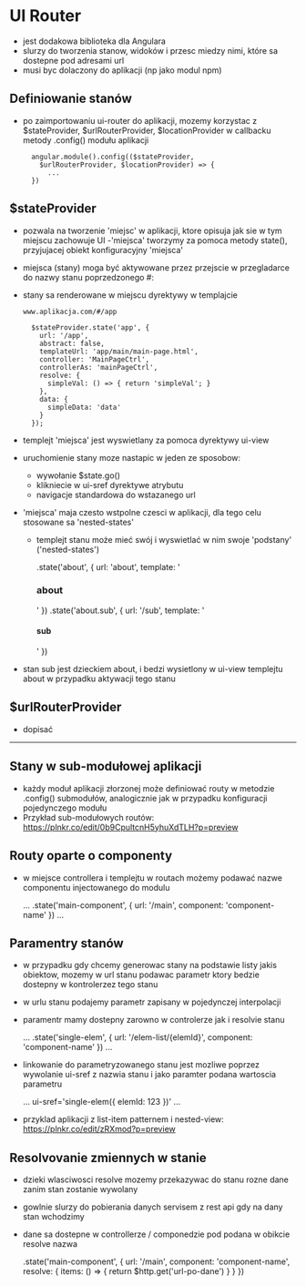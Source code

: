 UI Router
=========

- jest dodakowa biblioteka dla Angulara
- slurzy do tworzenia stanow, widoków i przesc miedzy nimi, które sa dostepne pod adresami url
- musi byc dolaczony do aplikacji (np jako modul npm)

Definiowanie stanów
-------------------

- po zaimportowaniu ui-router do aplikacji, mozemy korzystac z $stateProvider, $urlRouterProvider, $locationProvider w callbacku metody .config() modułu aplikacji


        angular.module().config(($stateProvider,
          $urlRouterProvider, $locationProvider) => {
            ...
        })

$stateProvider
--------------

- pozwala na tworzenie 'miejsc' w aplikacji, ktore opisuja jak sie w tym miejscu zachowuje UI
-'miejsca' tworzymy za pomoca metody state(), przyjujacej obiekt konfiguracyjny 'miejsca'
- miejsca (stany) moga być aktywowane przez przejscie w przegladarce do nazwy stanu poprzedzonego #:
- stany sa renderowane w miejscu dyrektywy w templajcie <ui-view></ui-view>


      www.aplikacja.com/#/app

        $stateProvider.state('app', {
          url: '/app',
          abstract: false,
          templateUrl: 'app/main/main-page.html',
          controller: 'MainPageCtrl',
          controllerAs: 'mainPageCtrl',
          resolve: {
            simpleVal: () => { return 'simpleVal'; }
          },
          data: {
            simpleData: 'data'
          }
        });

- templejt 'miejsca' jest wyswietlany za pomoca dyrektywy ui-view
- uruchomienie stany moze nastapic w jeden ze sposobow:
  - wywołanie $state.go()
  - klikniecie w ui-sref dyrektywe atrybutu
  - navigacje standardowa do wstazanego url

- 'miejsca' maja czesto wstpolne czesci w aplikacji, dla tego celu stosowane sa 'nested-states'
  - templejt stanu może mieć swój <ui-view></ui-view> i wyswietlać w nim swoje 'podstany' ('nested-states')


    .state('about', {
      url: 'about',
      template: '<h3>about</h3>
                    <ui-view></ui-view>'
    })
    .state('about.sub', {
      url: '/sub',
      template: '<h4>sub</h4>'
    })

- stan sub jest dzieckiem about, i bedzi wysietlony w ui-view templejtu about w przypadku aktywacji tego stanu

$urlRouterProvider
------------------

- dopisać


***

Stany w sub-modułowej aplikacji
-------------------------------

- każdy moduł aplikacji złorzonej może definiować routy w metodzie .config() submodułów, analogicznie jak w przypadku konfiguracji pojedynczego modułu
- Przykład sub-modułowych routów: https://plnkr.co/edit/0b9CpultcnH5yhuXdTLH?p=preview


Routy oparte o componenty
-------------------------

- w miejsce controllera i templejtu w routach możemy podawać nazwe componentu injectowanego do modulu


    ...
    .state('main-component', {
      url: '/main',
      component: 'component-name'
    })
    ...


Paramentry stanów
------------------

- w przypadku gdy chcemy generowac stany na podstawie listy jakis obiektow, mozemy w url stanu podawac parametr ktory bedzie dostepny w kontrolerzez tego stanu
- w urlu stanu podajemy parametr zapisany w pojedynczej interpolacji
- paramentr mamy dostepny zarowno w controlerze jak i resolvie stanu

    ...
    .state('single-elem', {
      url: '/elem-list/{elemId}',
      component: 'component-name'
    })
    ...

- linkowanie do parametryzowanego stanu jest mozliwe poprzez wywolanie ui-sref z nazwia stanu i jako paramter podana wartoscia parametru


    ... ui-sref='single-elem({ elemId: 123 })' ...

- przyklad aplikacji z list-item patternem i nested-view: https://plnkr.co/edit/zRXmod?p=preview

Resolvovanie zmiennych w stanie
-------------------------------

- dzieki wlasciwosci resolve mozemy przekazywac do stanu rozne dane zanim stan zostanie wywolany
- gowlnie slurzy do pobierania danych servisem z rest api gdy na dany stan wchodzimy
- dane sa dostepne w controllerze / componedzie pod podana w obikcie resolve nazwa


    .state('main-component', {
      url: '/main',
      component: 'component-name',
      resolve: {
        items: () => {
          return $http.get('url-po-dane')
        }
      }
    })
